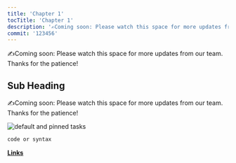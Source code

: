 ```yaml
---
title: 'Chapter 1'
tocTitle: 'Chapter 1'
description: '✍️Coming soon: Please watch this space for more updates from our team. Thanks for the patience!'
commit: '123456'
---
```


✍️Coming soon: Please watch this space for more updates from our team. Thanks for the patience!

## Sub Heading

✍️Coming soon: Please watch this space for more updates from our team. Thanks for the patience!

![default and pinned tasks](/placeholders/banner.png)

```javascript
code or syntax
```

<div class="aside">
<a href=""><b>Links</b></a>
</div>
